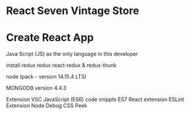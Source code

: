 # React Seven Vintage Store

# Create React App
Java Script (JS) as the only language in this developer

install redux
redux react-redux & redux-thunk

node (pack - version 14.15.4 LTS)

MONGODB version 4.4.3

Extension VSC
JavaScript (ES6) code snippts
ES7 React extension
ESLint Extension
Node Debug
CSS Peek

